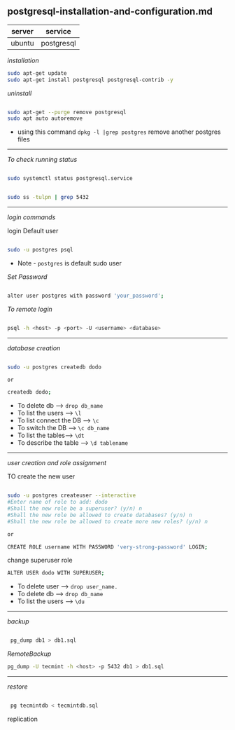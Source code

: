postgresql-installation-and-configuration.md
---

|server|service|
|---|---|
|ubuntu| postgresql|


_installation_

```bash
sudo apt-get update 
sudo apt-get install postgresql postgresql-contrib -y

```

_uninstall_

```bash

sudo apt-get --purge remove postgresql
sudo apt auto autoremove

```
* using this command  `dpkg -l |grep postgres`  remove another postgres files

---

_To check running status_

```bash

sudo systemctl status postgresql.service

```
```bash

sudo ss -tulpn | grep 5432

```
---

_login commands_

login Default user 

```bash

sudo -u postgres psql

```

* Note - `postgres` is default sudo user

_Set Password_

```bash

alter user postgres with password 'your_password';

```

_To remote login_

```bash

psql -h <host> -p <port> -U <username> <database>

```
---

_database creation_


```bash

sudo -u postgres createdb dodo

or

createdb dodo;

```
* To delete db --> `drop db_name`
* To list the users --> `\l`
* To list connect the DB --> `\c`
* To switch the DB --> `\c db_name`
* To list the tables--> `\dt`
* To describe the table --> `\d tablename`

---

_user creation and role assignment_

TO create the new user 

```bash

sudo -u postgres createuser --interactive
#Enter name of role to add: dodo
#Shall the new role be a superuser? (y/n) n
#Shall the new role be allowed to create databases? (y/n) n
#Shall the new role be allowed to create more new roles? (y/n) n

or 

CREATE ROLE username WITH PASSWORD 'very-strong-password' LOGIN;

```

change superuser role

```bash
ALTER USER dodo WITH SUPERUSER;
```
* To delete user --> `drop user_name.`
* To delete db --> `drop db_name`
* To list the users --> `\du`

---

_backup_

```bash

 pg_dump db1 > db1.sql

```
_RemoteBackup_

```bash
pg_dump -U tecmint -h <host> -p 5432 db1 > db1.sql
```
---

_restore_


```bash

 pg tecmintdb < tecmintdb.sql
```


replication


```back


```
